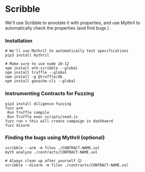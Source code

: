 # Scribble 

We'll use Scribble to annotate it with properties, and use Mythril to automatically check the properties (and find bugs ).


### Installation
```
# We'll use Mythril to automatically test specifications
pip3 install mythril

# Make sure to use node 10-12
npm install eth-scribble --global
npm install truffle --global
npm install -g @truffle/db
npm install ganache-cli --global
```

### Instrumenting Contracts for Fuzzing

```
pip3 install diligence-fuzzing
fuzz arm 
 Run Truffle compile 
 Run Truffle exec scripts/seed.js
fuzz run > this will create campaign in dashbaord
fuzz disarm
```

### Finding the bugs using Mythril (optional)

```
scribble --arm -m files ./CONTRACT-NAME.sol
myth analyze ./contracts/CONTRACT-NAME.sol

# Always clean up after yourself 😉
scribble --disarm -m files ./contracts/CONTRACT-NAME.sol
```
